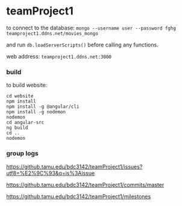 # teamProject1

to connect to the database:
`mongo --username user --password fghg teamproject1.ddns.net/movies_mongo`

and run `db.loadServerScripts()` before calling any functions.

web address: `teamproject1.ddns.net:3000`

### build

to build website:

`cd website`  
`npm install`  
`npm install -g @angular/cli`  
`npm install -g nodemon`  
`nodemon`  
`cd angular-src`  
`ng build`  
`cd ..`  
`nodemon`



### group logs

https://github.tamu.edu/bdc3142/teamProject1/issues?utf8=%E2%9C%93&q=is%3Aissue

https://github.tamu.edu/bdc3142/teamProject1/commits/master

https://github.tamu.edu/bdc3142/teamProject1/milestones
